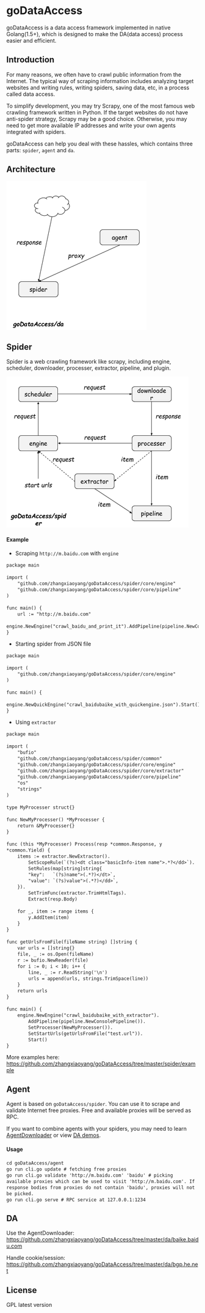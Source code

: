 goDataAccess
===
goDataAccess is a data access framework implemented in native Golang(1.5+), which is designed to make the DA(data access) process easier and efficient.

Introduction
---
For many reasons, we often have to crawl public information from the Internet. The typical way of scraping information includes analyzing target websites and writing rules, writing spiders, saving data, etc, in a process called data access.

To simplify development, you may try Scrapy, one of the most famous web crawling framework written in Python. If the target websites do not have anti-spider strategy, Scrapy may be a good choice. Otherwise, you may need to get more available IP addresses and write your own agents integrated with spiders.

goDataAccess can help you deal with these hassles, which contains three parts: `spider`, `agent` and `da`.

Architecture
---

![](godataaccess-da.png)

Spider
---
Spider is a web crawling framework like scrapy, including engine, scheduler, downloader, processer, extractor,  pipeline, and plugin.

![](godataaccess-spider.png)

#### Example
- Scraping `http://m.baidu.com` with `engine`
```
package main

import (
	"github.com/zhangxiaoyang/goDataAccess/spider/core/engine"
	"github.com/zhangxiaoyang/goDataAccess/spider/core/pipeline"
)

func main() {
	url := "http://m.baidu.com"
	engine.NewEngine("crawl_baidu_and_print_it").AddPipeline(pipeline.NewConsolePipeline()).SetStartUrl(url).Start()
}
```

- Starting spider from JSON file
```
package main

import (
	"github.com/zhangxiaoyang/goDataAccess/spider/core/engine"
)

func main() {
	engine.NewQuickEngine("crawl_baidubaike_with_quickengine.json").Start()
}
```

- Using `extractor`
```
package main

import (
	"bufio"
	"github.com/zhangxiaoyang/goDataAccess/spider/common"
	"github.com/zhangxiaoyang/goDataAccess/spider/core/engine"
	"github.com/zhangxiaoyang/goDataAccess/spider/core/extractor"
	"github.com/zhangxiaoyang/goDataAccess/spider/core/pipeline"
	"os"
	"strings"
)

type MyProcesser struct{}

func NewMyProcesser() *MyProcesser {
	return &MyProcesser{}
}

func (this *MyProcesser) Process(resp *common.Response, y *common.Yield) {
	items := extractor.NewExtractor().
		SetScopeRule(`(?s)<dt class="basicInfo-item name">.*?</dd>`).
		SetRules(map[string]string{
		"key":   `(?s)name">(.*?)</dt>`,
		"value": `(?s)value">(.*?)</dd>`,
	}).
		SetTrimFunc(extractor.TrimHtmlTags).
		Extract(resp.Body)

	for _, item := range items {
		y.AddItem(item)
	}
}

func getUrlsFromFile(fileName string) []string {
	var urls = []string{}
	file, _ := os.Open(fileName)
	r := bufio.NewReader(file)
	for i := 0; i < 10; i++ {
		line, _ := r.ReadString('\n')
		urls = append(urls, strings.TrimSpace(line))
	}
	return urls
}

func main() {
	engine.NewEngine("crawl_baidubaike_with_extractor").
		AddPipeline(pipeline.NewConsolePipeline()).
		SetProcesser(NewMyProcesser()).
		SetStartUrls(getUrlsFromFile("test.url")).
		Start()
}
```
More examples here: <https://github.com/zhangxiaoyang/goDataAccess/tree/master/spider/example>



Agent
---
Agent is based on `goDataAccess/spider`. You can use it to scrape and validate Internet free proxies. Free and available proxies will be served as RPC.

If you want to combine agents with your spiders, you may need to learn [AgentDownloader](https://github.com/zhangxiaoyang/goDataAccess/blob/master/spider/core/downloader/agent_downloader.go) or view [DA demos](https://github.com/zhangxiaoyang/goDataAccess/tree/master/da).

#### Usage
```
cd goDataAccess/agent
go run cli.go update # fetching free proxies
go run cli.go validate 'http://m.baidu.com' 'baidu' # picking available proxies which can be used to visit 'http://m.baidu.com'. If response bodies from proxies do not contain 'baidu', proxies will not be picked.
go run cli.go serve # RPC service at 127.0.0.1:1234
```

DA
---
Use the AgentDownloader:
<https://github.com/zhangxiaoyang/goDataAccess/tree/master/da/baike.baidu.com>
 
Handle cookie/session:
<https://github.com/zhangxiaoyang/goDataAccess/tree/master/da/bgp.he.net>
 
License
---
GPL latest version
